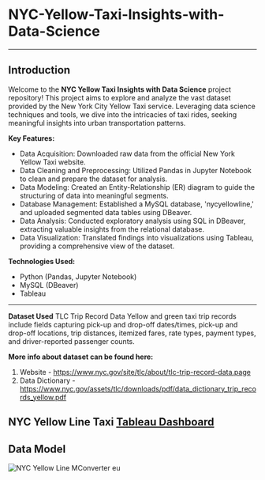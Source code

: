 # NYC-Yellow-Taxi-Insights-with-Data-Science
---
## Introduction

Welcome to the **NYC Yellow Taxi Insights with Data Science** project repository! This project aims to explore and analyze the vast dataset provided by the New York City Yellow Taxi service. Leveraging data science techniques and tools, we dive into the intricacies of taxi rides, seeking meaningful insights into urban transportation patterns.

**Key Features:**
- Data Acquisition: Downloaded raw data from the official New York Yellow Taxi website.
- Data Cleaning and Preprocessing: Utilized Pandas in Jupyter Notebook to clean and prepare the dataset for analysis.
- Data Modeling: Created an Entity-Relationship (ER) diagram to guide the structuring of data into meaningful segments.
- Database Management: Established a MySQL database, 'nycyellowline,' and uploaded segmented data tables using DBeaver.
- Data Analysis: Conducted exploratory analysis using SQL in DBeaver, extracting valuable insights from the relational database.
- Data Visualization: Translated findings into visualizations using Tableau, providing a comprehensive view of the dataset.

**Technologies Used:**
- Python (Pandas, Jupyter Notebook)
- MySQL (DBeaver)
- Tableau
---

**Dataset Used**
TLC Trip Record Data Yellow and green taxi trip records include fields capturing pick-up and drop-off dates/times, pick-up and drop-off locations, trip distances, itemized fares, rate types, payment types, and driver-reported passenger counts.

**More info about dataset can be found here:**
1. Website - https://www.nyc.gov/site/tlc/about/tlc-trip-record-data.page
2. Data Dictionary - https://www.nyc.gov/assets/tlc/downloads/pdf/data_dictionary_trip_records_yellow.pdf

## NYC Yellow Line Taxi [Tableau Dashboard](https://public.tableau.com/app/profile/abhijit.mandape/viz/NYCYellowTaxi_17030781623710/NYCYellowLineTaxi?publish=yes)<br>

## Data Model
![NYC Yellow Line  MConverter eu](https://github.com/abhivik/NYC-Yellow-Taxi-Insights-with-Data-Science/assets/34742262/06ca99ed-d87a-4cc6-97b7-745497a4abd4)
